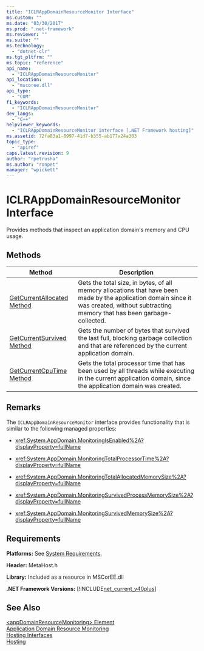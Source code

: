 ```yaml
---
title: "ICLRAppDomainResourceMonitor Interface"
ms.custom: ""
ms.date: "03/30/2017"
ms.prod: ".net-framework"
ms.reviewer: ""
ms.suite: ""
ms.technology: 
  - "dotnet-clr"
ms.tgt_pltfrm: ""
ms.topic: "reference"
api_name: 
  - "ICLRAppDomainResourceMonitor"
api_location: 
  - "mscoree.dll"
api_type: 
  - "COM"
f1_keywords: 
  - "ICLRAppDomainResourceMonitor"
dev_langs: 
  - "C++"
helpviewer_keywords: 
  - "ICLRAppDomainResourceMonitor interface [.NET Framework hosting]"
ms.assetid: 72fa83a1-8997-41d7-b355-ab177a24a303
topic_type: 
  - "apiref"
caps.latest.revision: 9
author: "rpetrusha"
ms.author: "ronpet"
manager: "wpickett"
---
```

# ICLRAppDomainResourceMonitor Interface
Provides methods that inspect an application domain's memory and CPU usage.  
  
## Methods  
  
|Method|Description|  
|------------|-----------------|  
|[GetCurrentAllocated Method](../../../../docs/framework/unmanaged-api/hosting/iclrappdomainresourcemonitor-getcurrentallocated-method.md)|Gets the total size, in bytes, of all memory allocations that have been made by the application domain since it was created, without subtracting memory that has been garbage-collected.|  
|[GetCurrentSurvived Method](../../../../docs/framework/unmanaged-api/hosting/iclrappdomainresourcemonitor-getcurrentsurvived-method.md)|Gets the number of bytes that survived the last full, blocking garbage collection and that are referenced by the current application domain.|  
|[GetCurrentCpuTime Method](../../../../docs/framework/unmanaged-api/hosting/iclrappdomainresourcemonitor-getcurrentcputime-method.md)|Gets the total processor time that has been used by all threads while executing in the current application domain, since the application domain was created.|  
  
## Remarks  
 The `ICLRAppDomainResourceMonitor` interface provides functionality that is similar to the following managed properties:  
  
-   <xref:System.AppDomain.MonitoringIsEnabled%2A?displayProperty=fullName>  
  
-   <xref:System.AppDomain.MonitoringTotalProcessorTime%2A?displayProperty=fullName>  
  
-   <xref:System.AppDomain.MonitoringTotalAllocatedMemorySize%2A?displayProperty=fullName>  
  
-   <xref:System.AppDomain.MonitoringSurvivedProcessMemorySize%2A?displayProperty=fullName>  
  
-   <xref:System.AppDomain.MonitoringSurvivedMemorySize%2A?displayProperty=fullName>  
  
## Requirements  
 **Platforms:** See [System Requirements](../../../../docs/framework/get-started/system-requirements.md).  
  
 **Header:** MetaHost.h  
  
 **Library:** Included as a resource in MSCorEE.dll  
  
 **.NET Framework Versions:** [!INCLUDE[net_current_v40plus](../../../../includes/net-current-v40plus-md.md)]  
  
## See Also  
 [\<appDomainResourceMonitoring> Element](../../../../docs/framework/configure-apps/file-schema/runtime/appdomainresourcemonitoring-element.md)   
 [Application Domain Resource Monitoring](../../../../docs/standard/garbage-collection/app-domain-resource-monitoring.md)   
 [Hosting Interfaces](../../../../docs/framework/unmanaged-api/hosting/hosting-interfaces.md)   
 [Hosting](../../../../docs/framework/unmanaged-api/hosting/index.md)
